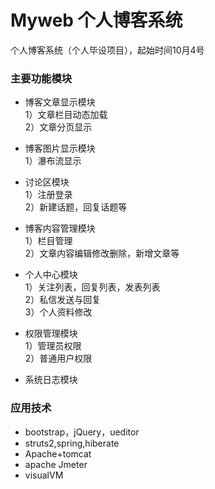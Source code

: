 # Myweb 个人博客系统  
个人博客系统（个人毕设项目），起始时间10月4号  

### 主要功能模块    
* 博客文章显示模块       
  1）文章栏目动态加载    
  2）文章分页显示  

* 博客图片显示模块        
  1）瀑布流显示  

* 讨论区模块  
  1）注册登录  
  2）新建话题，回复话题等  

* 博客内容管理模块  
  1）栏目管理  
  2）文章内容编辑修改删除，新增文章等  

* 个人中心模块    
  1）关注列表，回复列表，发表列表    
  2）私信发送与回复     
  3）个人资料修改  

* 权限管理模块   
  1）管理员权限    
  2）普通用户权限

* 系统日志模块


### 应用技术

* bootstrap，jQuery，ueditor
* struts2,spring,hiberate
* Apache+tomcat
* apache Jmeter
* visualVM
